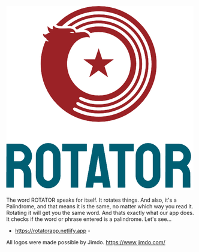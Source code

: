 

<p align="center">
  
   ![Rotator Logo](img/ROTATOR/logo_small.png)

 The word <span class="fw-bold">ROTATOR</span> speaks for itself. It rotates things.
                        And also, it's a <span class="fw-bold">Palindrome</span>, and that means it is the same,
                        no matter which way you read it. <span class="fw-bold">Rotating</span> it will get you the same
                        word.
                        And thats exactly what our app does. It checks if the word or phrase entered is a <span
                            class="fw-bold">palindrome</span>. Let's see...
 - https://rotatorapp.netlify.app -

 All logos were made possible by Jimdo.
 https://www.jimdo.com/

 </p>

